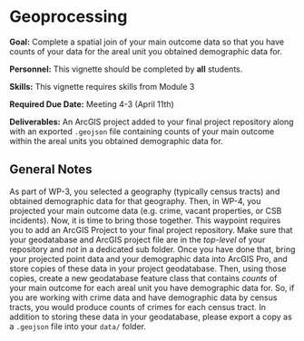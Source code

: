 # Geoprocessing

<div class="rmdgoal">
<p><strong>Goal:</strong> Complete a spatial join of your main outcome
data so that you have counts of your data for the areal unit you
obtained demographic data for.</p>
</div>

<div class="rmdpersonnel">
<p><strong>Personnel:</strong> This vignette should be completed by
<strong>all</strong> students.</p>
</div>

<div class="rmdskills">
<p><strong>Skills:</strong> This vignette requires skills from Module
3</p>
</div>

<div class="rmddue">
<p><strong>Required Due Date:</strong> Meeting 4-3 (April 11th)</p>
</div>

<div class="rmddeliver">
<p><strong>Deliverables:</strong> An ArcGIS project added to your final
project repository along with an exported <code>.geojson</code> file
containing counts of your main outcome within the areal units you
obtained demographic data for.</p>
</div>

## General Notes
As part of WP-3, you selected a geography (typically census tracts) and obtained demographic data for that geography. Then, in WP-4, you projected your main outcome data (e.g. crime, vacant properties, or CSB incidents). Now, it is time to bring those together. This waypoint requires you to add an ArcGIS Project to your final project repository. Make sure that your geodatabase and ArcGIS project file are in the *top-level* of your repository and *not* in a dedicated sub folder. Once you have done that, bring your projected point data and your demographic data into ArcGIS Pro, and store copies of these data in your project geodatabase. Then, using those copies, create a new geodatabase feature class that contains *counts* of your main outcome for each areal unit you have demographic data for. So, if you are working with crime data and have demographic data by census tracts, you would produce counts of crimes for each census tract. In addition to storing these data in your geodatabase, please export a copy as a `.geojson` file into your `data/` folder.
